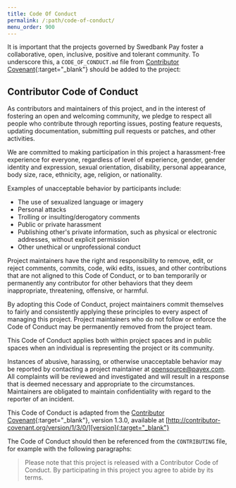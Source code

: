 ```yaml
---
title: Code Of Conduct
permalink: /:path/code-of-conduct/
menu_order: 900
---
```


<!--alex disable sexual attacks-->

It is important that the projects governed by Swedbank Pay foster a
collaborative, open, inclusive, positive and tolerant community. To underscore
this, a `CODE_OF_CONDUCT.md` file from
[Contributor Covenant][contributor-covenant]{:target="_blank"} should be added
to the project:

## Contributor Code of Conduct

As contributors and maintainers of this project, and in the interest of
fostering an open and welcoming community, we pledge to respect all people who
contribute through reporting issues, posting feature requests, updating
documentation, submitting pull requests or patches, and other activities.

We are committed to making participation in this project a harassment-free
experience for everyone, regardless of level of experience, gender, gender
identity and expression, sexual orientation, disability, personal appearance,
body size, race, ethnicity, age, religion, or nationality.

Examples of unacceptable behavior by participants include:

*   The use of sexualized language or imagery
*   Personal attacks
*   Trolling or insulting/derogatory comments
*   Public or private harassment
*   Publishing other's private information, such as physical or electronic
    addresses, without explicit permission
*   Other unethical or unprofessional conduct

Project maintainers have the right and responsibility to remove, edit, or
reject comments, commits, code, wiki edits, issues, and other contributions
that are not aligned to this Code of Conduct, or to ban temporarily or
permanently any contributor for other behaviors that they deem inappropriate,
threatening, offensive, or harmful.

By adopting this Code of Conduct, project maintainers commit themselves to
fairly and consistently applying these principles to every aspect of managing
this project. Project maintainers who do not follow or enforce the Code of
Conduct may be permanently removed from the project team.

This Code of Conduct applies both within project spaces and in public spaces
when an individual is representing the project or its community.

Instances of abusive, harassing, or otherwise unacceptable behavior may be
reported by contacting a project maintainer at
[opensource@payex.com][opensource-mail]. All complaints will be reviewed and
investigated and will result in a response that is deemed necessary and
appropriate to the circumstances. Maintainers are obligated to maintain
confidentiality with regard to the reporter of an incident.

This Code of Conduct is adapted from the
[Contributor Covenant][contributor-covenant]{:target="_blank"}, version 1.3.0,
available at
[http://contributor-covenant.org/version/1/3/0/][version]{:target="_blank"}

The Code of Conduct should then be referenced from the `CONTRIBUTING` file,
for example with the following paragraphs:

> Please note that this project is released with a Contributor Code of Conduct.
> By participating in this project you agree to abide by its terms.

[contributor-covenant]: https://contributor-covenant.org/
[opensource-mail]: mailto:opensource@payex.com
[version]: https://contributor-covenant.org/version/1/3/0/
